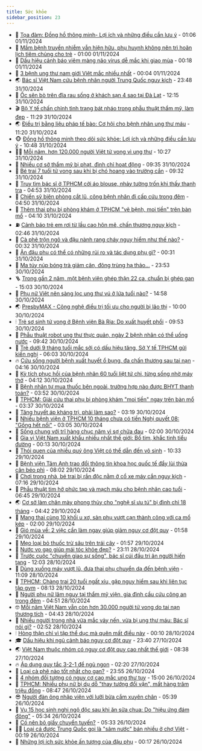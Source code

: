 ```yaml
---
title: Sức khỏe
sidebar_position: 23
---
```


<!-- dantri-suc-khoe:START -->
- 🤔 [Tọa đàm: Đồng hồ thông minh- Lợi ích và những điều cần lưu ý](https://dantri.com.vn/suc-khoe/toa-dam-dong-ho-thong-minh-loi-ich-va-nhung-dieu-can-luu-y-20241101070604676.htm) - 01:06 01/11/2024
- 🚦 [Mầm bệnh truyền nhiễm vẫn hiện hữu, phụ huynh không nên trì hoãn lịch tiêm chủng cho trẻ](https://dantri.com.vn/suc-khoe/mam-benh-truyen-nhiem-van-hien-huu-phu-huynh-khong-nen-tri-hoan-lich-tiem-chung-cho-tre-20241029150933847.htm) - 01:00 01/11/2024
- 🤖 [Dấu hiệu cảnh báo viêm màng não virus dễ mắc khi giao mùa](https://dantri.com.vn/suc-khoe/dau-hieu-canh-bao-viem-mang-nao-virus-de-mac-khi-giao-mua-20241101071839817.htm) - 00:18 01/11/2024
- 🐻 [3 bệnh ung thư nam giới Việt mắc nhiều nhất](https://dantri.com.vn/suc-khoe/3-benh-ung-thu-nam-gioi-viet-mac-nhieu-nhat-20241101065723894.htm) - 00:04 01/11/2024
- 🌏 [Bác sĩ Việt Nam cứu bệnh nhân người Trung Quốc nguy kịch](https://dantri.com.vn/suc-khoe/bac-si-viet-nam-cuu-benh-nhan-nguoi-trung-quoc-nguy-kich-20241031124630447.htm) - 23:48 31/10/2024
- 👺 [Ốc sên bò trên đĩa rau sống ở khách sạn 4 sao tại Đà Lạt](https://dantri.com.vn/suc-khoe/oc-sen-bo-tren-dia-rau-song-o-khach-san-4-sao-tai-da-lat-20241031180602120.htm) - 12:15 31/10/2024
- 🎬 [Bộ Y tế chấn chỉnh tình trạng bát nháo trong phẫu thuật thẩm mỹ, làm đẹp](https://dantri.com.vn/suc-khoe/bo-y-te-chan-chinh-tinh-trang-bat-nhao-trong-phau-thuat-tham-my-lam-dep-20241031173641466.htm) - 11:29 31/10/2024
- 🌏 [Điều trị bằng liệu pháp tế bào: Cơ hội cho bệnh nhân ung thư máu](https://dantri.com.vn/suc-khoe/dieu-tri-bang-lieu-phap-te-bao-co-hoi-cho-benh-nhan-ung-thu-mau-20241031155813512.htm) - 11:20 31/10/2024
- 🐵 [Đồng hồ thông minh theo dõi sức khỏe: Lợi ích và những điều cần lưu ý](https://dantri.com.vn/suc-khoe/dong-ho-thong-minh-theo-doi-suc-khoe-loi-ich-va-nhung-dieu-can-luu-y-20241031141154906.htm) - 10:48 31/10/2024
- 👨‍🏫 [Mỗi năm, hơn 120.000 người Việt tử vong vì ung thư](https://dantri.com.vn/suc-khoe/moi-nam-hon-120000-nguoi-viet-tu-vong-vi-ung-thu-20241031171421337.htm) - 10:27 31/10/2024
- 🤗 [Nhiều cơ sở thẩm mỹ bị phạt, đình chỉ hoạt động](https://dantri.com.vn/suc-khoe/nhieu-co-so-tham-my-bi-phat-dinh-chi-hoat-dong-20241031151744632.htm) - 09:35 31/10/2024
- 🫶 [Bé trai 7 tuổi tử vong sau khi bị chó hoang vào trường cắn](https://dantri.com.vn/suc-khoe/be-trai-7-tuoi-tu-vong-sau-khi-bi-cho-hoang-vao-truong-can-20241031151208836.htm) - 09:32 31/10/2024
- 🙉 [Truy tìm bác sĩ ở TPHCM cởi áo blouse, nhảy tường trốn khi thấy thanh tra](https://dantri.com.vn/suc-khoe/truy-tim-bac-si-o-tphcm-coi-ao-blouse-nhay-tuong-tron-khi-thay-thanh-tra-20241031114318616.htm) - 04:53 31/10/2024
- 🦅 [Chiến sỹ biên phòng cắt lũ, cõng bệnh nhân đi cấp cứu trong đêm](https://dantri.com.vn/suc-khoe/chien-sy-bien-phong-cat-lu-cong-benh-nhan-di-cap-cuu-trong-dem-20241031111430884.htm) - 04:50 31/10/2024
- 🐘 [Thêm thai phụ bị phòng khám ở TPHCM &quot;vẽ bệnh, moi tiền&quot; trên bàn mổ](https://dantri.com.vn/suc-khoe/them-thai-phu-bi-phong-kham-o-tphcm-ve-benh-moi-tien-tren-ban-mo-20241031103827788.htm) - 04:10 31/10/2024
- ⛽️ [Cảnh báo trẻ em rơi từ lầu cao hôn mê, chấn thương nguy kịch](https://dantri.com.vn/suc-khoe/canh-bao-tre-em-roi-tu-lau-cao-hon-me-chan-thuong-nguy-kich-20241031075446208.htm) - 02:46 31/10/2024
- 🤡 [Cà phê trộn ngô và đậu nành rang cháy nguy hiểm như thế nào?](https://dantri.com.vn/suc-khoe/ca-phe-tron-ngo-va-dau-nanh-rang-chay-nguy-hiem-nhu-the-nao-20241031072329460.htm) - 00:32 31/10/2024
- 💼 [Ăn đậu phụ có thể có những rủi ro và tác dụng phụ gì?](https://dantri.com.vn/suc-khoe/an-dau-phu-co-the-co-nhung-rui-ro-va-tac-dung-phu-gi-20241031072356982.htm) - 00:31 31/10/2024
- 🤔 [Ma túy núp bóng trà giảm cân, đông trùng hạ thảo...](https://dantri.com.vn/suc-khoe/ma-tuy-nup-bong-tra-giam-can-dong-trung-ha-thao-20241030135603211.htm) - 23:53 30/10/2024
- 🪜 [Trong gần 2 năm, một bệnh viện ghép thận 22 ca, chuẩn bị ghép gan](https://dantri.com.vn/suc-khoe/trong-gan-2-nam-mot-benh-vien-ghep-than-22-ca-chuan-bi-ghep-gan-20241030162250901.htm) - 15:03 30/10/2024
- 📝 [Phụ nữ Việt nên sàng lọc ung thư vú ở lứa tuổi nào?](https://dantri.com.vn/suc-khoe/phu-nu-viet-nen-sang-loc-ung-thu-vu-o-lua-tuoi-nao-20241030214456361.htm) - 14:58 30/10/2024
- 🌏 [PresbyMAX - Công nghệ điều trị tối ưu cho người bị lão thị](https://dantri.com.vn/suc-khoe/presbymax-cong-nghe-dieu-tri-toi-uu-cho-nguoi-bi-lao-thi-20241030163737667.htm) - 10:00 30/10/2024
- 🕯 [Trẻ sơ sinh tử vong ở Bệnh viện Bà Rịa: Do xuất huyết phổi](https://dantri.com.vn/suc-khoe/tre-so-sinh-tu-vong-o-benh-vien-ba-ria-do-xuat-huyet-phoi-20241030155027490.htm) - 09:53 30/10/2024
- 🦍 [Phẫu thuật robot ung thư thực quản, ngày 2 bệnh nhân có thể uống nước](https://dantri.com.vn/suc-khoe/phau-thuat-robot-ung-thu-thuc-quan-ngay-2-benh-nhan-co-the-uong-nuoc-20241030151036437.htm) - 09:42 30/10/2024
- 🌈 [Trẻ dưới 9 tháng tuổi mắc sởi có dấu hiệu tăng, Sở Y tế TPHCM gửi kiến nghị](https://dantri.com.vn/suc-khoe/tre-duoi-9-thang-tuoi-mac-soi-co-dau-hieu-tang-so-y-te-tphcm-gui-kien-nghi-20241030124239352.htm) - 06:03 30/10/2024
- 🔥 [Cứu sống người bệnh xuất huyết ổ bụng, đa chấn thương sau tai nạn](https://dantri.com.vn/suc-khoe/cuu-song-nguoi-benh-xuat-huyet-o-bung-da-chan-thuong-sau-tai-nan-20241030110633570.htm) - 04:16 30/10/2024
- 🌊 [Kỳ tích phục hồi của bệnh nhân 60 tuổi liệt tứ chi, từng sống nhờ máy thở](https://dantri.com.vn/suc-khoe/ky-tich-phuc-hoi-cua-benh-nhan-60-tuoi-liet-tu-chi-tung-song-nho-may-tho-20241030110030371.htm) - 04:12 30/10/2024
- 🚦 [Bệnh nhân tự mua thuốc bên ngoài, trường hợp nào được BHYT thanh toán?](https://dantri.com.vn/suc-khoe/benh-nhan-tu-mua-thuoc-ben-ngoai-truong-hop-nao-duoc-bhyt-thanh-toan-20241030104125369.htm) - 03:52 30/10/2024
- 🤖 [TPHCM: Giải cứu thai phụ bị phòng khám &quot;moi tiền&quot; ngay trên bàn mổ](https://dantri.com.vn/suc-khoe/tphcm-giai-cuu-thai-phu-bi-phong-kham-moi-tien-ngay-tren-ban-mo-20241030103334401.htm) - 03:37 30/10/2024
- 🤡 [Tăng huyết áp kháng trị, phải làm sao?](https://dantri.com.vn/suc-khoe/tang-huyet-ap-khang-tri-phai-lam-sao-20241029203803570.htm) - 03:19 30/10/2024
- 💂 [Nhiều bệnh viện ở TPHCM 10 tháng chưa có tiền Nghị quyết 08: &quot;Gồng hết nổi&quot;](https://dantri.com.vn/suc-khoe/nhieu-benh-vien-o-tphcm-10-thang-chua-co-tien-nghi-quyet-08-gong-het-noi-20241029175723254.htm) - 03:05 30/10/2024
- 🦄 [Sống chung với trĩ hàng chục năm vì sợ chữa đau](https://dantri.com.vn/suc-khoe/song-chung-voi-tri-hang-chuc-nam-vi-so-chua-dau-20241029152346991.htm) - 02:00 30/10/2024
- 🧠 [Gia vị Việt Nam xuất khẩu nhiều nhất thế giới: Bổ tim, khắc tinh tiểu đường](https://dantri.com.vn/suc-khoe/gia-vi-viet-nam-xuat-khau-nhieu-nhat-the-gioi-bo-tim-khac-tinh-tieu-duong-20241030065316635.htm) - 00:13 30/10/2024
- 🤖 [Thói quen của nhiều quý ông Việt có thể dẫn đến vô sinh](https://dantri.com.vn/suc-khoe/thoi-quen-cua-nhieu-quy-ong-viet-co-the-dan-den-vo-sinh-20241029180210595.htm) - 10:33 29/10/2024
- 💼 [Bệnh viện Tâm Anh trao đổi thông tin khoa học quốc tế đẩy lùi thừa cân béo phì](https://dantri.com.vn/suc-khoe/benh-vien-tam-anh-trao-doi-thong-tin-khoa-hoc-quoc-te-day-lui-thua-can-beo-phi-20241029144658755.htm) - 08:02 29/10/2024
- 🧰 [Chơi trong nhà, bé trai bị rắn độc nằm ở cổ xe máy cắn nguy kịch](https://dantri.com.vn/suc-khoe/choi-trong-nha-be-trai-bi-ran-doc-nam-o-co-xe-may-can-nguy-kich-20241029141039377.htm) - 07:16 29/10/2024
- 🎉 [Phẫu thuật tim hở phức tạp và mạch máu cho bệnh nhân cao tuổi](https://dantri.com.vn/suc-khoe/phau-thuat-tim-ho-phuc-tap-va-mach-mau-cho-benh-nhan-cao-tuoi-20241029101406432.htm) - 06:45 29/10/2024
- 🌏 [Cơ sở làm chân mày phong thủy cho &quot;nghệ sĩ ưu tú&quot; bị đình chỉ 18 tháng](https://dantri.com.vn/suc-khoe/co-so-lam-chan-may-phong-thuy-cho-nghe-si-uu-tu-bi-dinh-chi-18-thang-20241029105319383.htm) - 04:42 29/10/2024
- 📝 [Mang thai cùng 10 khối u xơ, sản phụ vượt cạn thành công với ca mổ kép](https://dantri.com.vn/suc-khoe/mang-thai-cung-10-khoi-u-xo-san-phu-vuot-can-thanh-cong-voi-ca-mo-kep-20241028150715823.htm) - 02:00 29/10/2024
- 🧠 [Gió mùa về: 2 việc cần làm ngay giúp giảm nguy cơ đột quỵ](https://dantri.com.vn/suc-khoe/gio-mua-ve-2-viec-can-lam-ngay-giup-giam-nguy-co-dot-quy-20241029072045852.htm) - 01:58 29/10/2024
- 🚀 [Mẹo loại bỏ thuốc trừ sâu trên trái cây](https://dantri.com.vn/suc-khoe/meo-loai-bo-thuoc-tru-sau-tren-trai-cay-20241029074631229.htm) - 01:57 29/10/2024
- 💯 [Nước vo gạo giúp mái tóc khỏe đẹp?](https://dantri.com.vn/suc-khoe/nuoc-vo-gao-giup-mai-toc-khoe-dep-20241010200400775.htm) - 23:11 28/10/2024
- 🫶 [Trước cuộc &quot;chuyển giao sự sống&quot;, bác sĩ cúi đầu tri ân người hiến tạng](https://dantri.com.vn/suc-khoe/truoc-cuoc-chuyen-giao-su-song-bac-si-cui-dau-tri-an-nguoi-hien-tang-20241028190256776.htm) - 12:03 28/10/2024
- 👹 [Dùng xuồng máy vượt lũ, đưa thai phụ chuyển dạ đến bệnh viện](https://dantri.com.vn/suc-khoe/dung-xuong-may-vuot-lu-dua-thai-phu-chuyen-da-den-benh-vien-20241028175240982.htm) - 11:09 28/10/2024
- 🤩 [TPHCM: Chàng trai 20 tuổi ngất xỉu, gặp nguy hiểm sau khi liên tục tập gym](https://dantri.com.vn/suc-khoe/tphcm-chang-trai-20-tuoi-ngat-xiu-gap-nguy-hiem-sau-khi-lien-tuc-tap-gym-20241028144228287.htm) - 08:13 28/10/2024
- 🌊 [Người phụ nữ lâm nguy tại thẩm mỹ viện, gia đình cầu cứu công an trong đêm](https://dantri.com.vn/suc-khoe/nguoi-phu-nu-lam-nguy-tai-tham-my-vien-gia-dinh-cau-cuu-cong-an-trong-dem-20241025104228899.htm) - 04:51 28/10/2024
- 🤓 [Mỗi năm Việt Nam vẫn còn hơn 30.000 người tử vong do tai nạn thương tích](https://dantri.com.vn/suc-khoe/moi-nam-viet-nam-van-con-hon-30000-nguoi-tu-vong-do-tai-nan-thuong-tich-20241028112413566.htm) - 04:43 28/10/2024
- 🌝 [Nhiều người trong nhà vừa mắc vảy nến, vừa bị ung thư máu: Bác sĩ nói gì?](https://dantri.com.vn/suc-khoe/nhieu-nguoi-trong-nha-vua-mac-vay-nen-vua-bi-ung-thu-mau-bac-si-noi-gi-20241027143656991.htm) - 02:52 28/10/2024
- 🕯 [Hỏng thận chỉ vì tập thể dục mà quên mất điều này](https://dantri.com.vn/suc-khoe/hong-than-chi-vi-tap-the-duc-ma-quen-mat-dieu-nay-20241028070555809.htm) - 00:10 28/10/2024
- 🎓 [Dấu hiệu khi ngủ cảnh báo nguy cơ đột quỵ](https://dantri.com.vn/suc-khoe/dau-hieu-khi-ngu-canh-bao-nguy-co-dot-quy-20241024063958842.htm) - 23:40 27/10/2024
- 🌏 [Việt Nam thuộc nhóm có nguy cơ đột quỵ cao nhất thế giới](https://dantri.com.vn/suc-khoe/viet-nam-thuoc-nhom-co-nguy-co-dot-quy-cao-nhat-the-gioi-20241027112217656.htm) - 08:38 27/10/2024
- 🔥 [Áp dụng quy tắc 3-2-1 để ngủ ngon](https://dantri.com.vn/suc-khoe/ap-dung-quy-tac-3-2-1-de-ngu-ngon-20241027074427076.htm) - 02:20 27/10/2024
- 📝 [Loại cà phê nào tốt nhất cho gan?](https://dantri.com.vn/suc-khoe/loai-ca-phe-nao-tot-nhat-cho-gan-20241026073508042.htm) - 23:55 26/10/2024
- 🧠 [4 nhóm đối tượng có nguy cơ cao mắc ung thư tụy](https://dantri.com.vn/suc-khoe/4-nhom-doi-tuong-co-nguy-co-cao-mac-ung-thu-tuy-20241026225619296.htm) - 15:00 26/10/2024
- 🦅 [TPHCM: Nhiều phụ nữ bị dụ dỗ &quot;thay tướng đổi vận&quot;, mất hàng trăm triệu đồng](https://dantri.com.vn/suc-khoe/tphcm-nhieu-phu-nu-bi-du-do-thay-tuong-doi-van-mat-hang-tram-trieu-dong-20241026095002005.htm) - 08:47 26/10/2024
- 😎 [Người đàn ông nhập viện với lưỡi bừa cắm xuyên chân](https://dantri.com.vn/suc-khoe/nguoi-dan-ong-nhap-vien-voi-luoi-bua-cam-xuyen-chan-20241026103238287.htm) - 05:39 26/10/2024
- 🎉 [Vụ 15 học sinh nghi ngộ độc sau khi ăn sữa chua: Do &quot;hiệu ứng đám đông&quot;](https://dantri.com.vn/suc-khoe/vu-15-hoc-sinh-nghi-ngo-doc-sau-khi-an-sua-chua-do-hieu-ung-dam-dong-20241026103430889.htm) - 05:34 26/10/2024
- 🫣 [Có nên bỏ giấy chuyển tuyến?](https://dantri.com.vn/suc-khoe/co-nen-bo-giay-chuyen-tuyen-20241026105657144.htm) - 05:33 26/10/2024
- 🧑‍🏫 [Loại cá được Trung Quốc gọi là &quot;sâm nước&quot; bán nhiều ở chợ Việt](https://dantri.com.vn/suc-khoe/loai-ca-duoc-trung-quoc-goi-la-sam-nuoc-ban-nhieu-o-cho-viet-20241026070847119.htm) - 00:19 26/10/2024
- 🥷 [Những lợi ích sức khỏe ấn tượng của đậu phụ](https://dantri.com.vn/suc-khoe/nhung-loi-ich-suc-khoe-an-tuong-cua-dau-phu-20241026070239681.htm) - 00:17 26/10/2024<!-- dantri-suc-khoe:END -->
